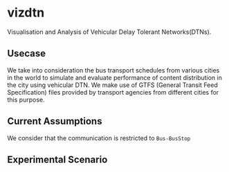 # vizdtn
Visualisation and Analysis of Vehicular Delay Tolerant Networks(DTNs).

## Usecase

We take into consideration the bus transport schedules from various cities in the world to simulate and evaluate performance of content distribution in the city using vehicular DTN.
We make use of GTFS (General Transit Feed Specification) files provided by transport agencies from different cities for this purpose.

## Current Assumptions

We consider that the communication is restricted to `Bus-BusStop`

## Experimental Scenario


